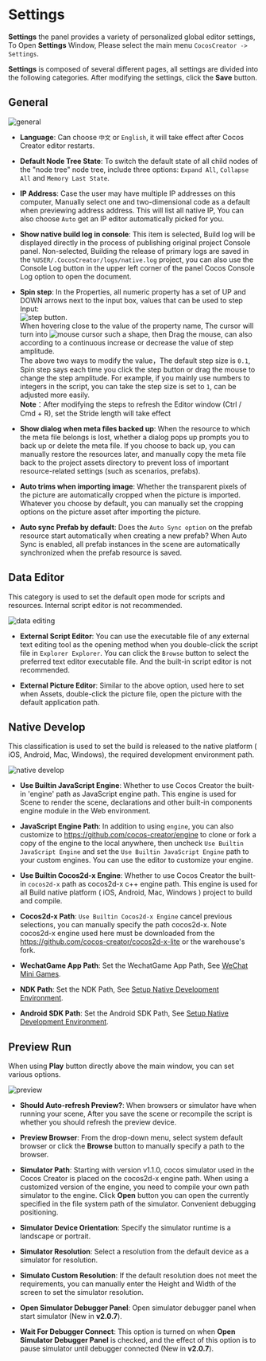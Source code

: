 # Settings

**Settings** the panel provides a variety of personalized global editor settings,
To Open **Settings** Window, Please select the main menu `CocosCreator -> Settings`.

**Settings** is composed of several different pages, all settings are divided into the following categories.
After modifying the settings, click the **Save** button.

## General

![general](preferences/general.png)

* **Language**: Can choose `中文` or `English`, it will take effect after Cocos Creator editor restarts.

* **Default Node Tree State**: To switch the default state of all child nodes of the "node tree" node tree, include three options: `Expand All`, `Collapse All` and `Memory Last State`.

* **IP Address**: Case the user may have multiple IP addresses on this computer,
Manually select one and two-dimensional code as a default when previewing address address.
This will list all native IP, You can also choose `Auto` get an IP editor automatically picked for you.

* **Show native build log in console**: This item is selected, Build log will be displayed directly in the process of publishing original project Console panel.
Non-selected, Building the release of primary logs are saved in the `%USER/.CocosCreator/logs/native.log` project, you can also use the Console Log button in the upper left corner of the panel Cocos Console Log option to open the document.

* **Spin step**: In the Properties, all numeric property has a set of UP and DOWN arrows next to the input box, values that can be used to step Input:<br>
![step button](preferences/step-button.png).<br>
When hovering close to the value of the property name, The cursor will turn into ![mouse cursor](preferences/mouse-cursor.jpg) such a shape, then Drag the mouse, can also according to a continuous increase or decrease the value of step amplitude.<br>
The above two ways to modify the value，The default step size is `0.1`, Spin step says each time you click the step button or drag the mouse to change the step amplitude. For example, if you mainly use numbers to integers in the script, you can take the step size is set to `1`, can be adjusted more easily.<br>
**Note**：After modifying the steps to refresh the Editor window (Ctrl / Cmd + R), set the Stride length will take effect

* **Show dialog when meta files backed up**: When the resource to which the meta file belongs is lost, whether a dialog pops up prompts you to back up or delete the meta file. If you choose to back up, you can manually restore the resources later, and manually copy the meta file back to the project assets directory to prevent loss of important resource-related settings (such as scenarios, prefabs).

* **Auto trims when importing image**: Whether the transparent pixels of the picture are automatically cropped when the picture is imported. Whatever you choose by default, you can manually set the cropping options on the picture asset after importing the picture.

* **Auto sync Prefab by default**: Does the `Auto Sync option` on the prefab resource start automatically when creating a new prefab? When Auto Sync is enabled, all prefab instances in the scene are automatically synchronized when the prefab resource is saved.

## Data Editor

This category is used to set the default open mode for scripts and resources. Internal script editor is not recommended.

![data editing](preferences/data-editing.png)

* **<a name="script-editor"></a>External Script Editor**: You can use the executable file of any external text editing tool as the opening method when you double-click the script file in `Explorer Explorer`. You can click the `Browse` button to select the preferred text editor executable file. And the built-in script editor is not recommended.

* **External Picture Editor**: Similar to the above option, used here to set when Assets,
double-click the picture file, open the picture with the default application path.

## Native Develop

This classification is used to set the build is released to the native platform ( iOS, Android, Mac, Windows), the required development environment path.

![native develop](preferences/native-develop.jpg)

* **Use Builtin JavaScript Engine**: Whether to use Cocos Creator the built-in 'engine' path as JavaScript engine path. This engine is used for Scene to render the scene,
declarations and other built-in components engine module in the Web environment.

* **JavaScript Engine Path**: In addition to using `engine`, you can also customize to https://github.com/cocos-creator/engine to clone or fork a copy of the engine to the local anywhere, then uncheck `Use Builtin JavaScript Engine` and set the `Use Builtin JavaScript Engine` path to your custom engines. You can use the editor to customize your engine.

* **Use Builtin Cocos2d-x Engine**: Whether to use Cocos Creator the built-in `cocos2d-x` path as cocos2d-x c++ engine path. This engine is used for all Build native platform ( iOS, Android, Mac, Windows ) project to build and compile.

* **Cocos2d-x Path**: `Use Builtin Cocos2d-x Engine` cancel previous selections, you can manually specify the path cocos2d-x. Note cocos2d-x engine used here must be downloaded from the https://github.com/cocos-creator/cocos2d-x-lite or the warehouse's fork.

* **WechatGame App Path**: Set the WechatGame App Path, See [WeChat Mini Games](../../../publish/publish-wechatgame.md#%E4%BD%BF%E7%94%A8-cocos-creator-%E5%8F%91%E5%B8%83%E5%BE%AE%E4%BF%A1%E5%B0%8F%E6%B8%B8%E6%88%8F).

* **NDK Path**: Set the NDK Path, See [Setup Native Development Environment](../../../publish/setup-native-development.md).

* **Android SDK Path**: Set the Android SDK Path, See [Setup Native Development Environment](../../../publish/setup-native-development.md).

## Preview Run

When using **Play** button directly above the main window, you can set various options.

![preview](preferences/preview.png)

* **Should Auto-refresh Preview?**: When browsers or simulator have when running your scene,
After you save the scene or recompile the script is whether you should refresh the preview device.

* **Preview Browser**: From the drop-down menu, select system default browser or click the **Browse** button to manually specify a path to the browser.

* **Simulator Path**: Starting with version v1.1.0, cocos simulator used in the Cocos Creator is placed on the cocos2d-x engine path. When using a customized version of the engine, you need to compile your own path simulator to the engine. Click **Open** button you can open the currently specified in the file system path of the simulator. Convenient debugging positioning.

* **Simulator Device Orientation**: Specify the simulator runtime is a landscape or portrait.

* **Simulator Resolution**: Select a resolution from the default device as a simulator for resolution.

* **Simulato Custom Resolution**: If the default resolution does not meet the requirements,
you can manually enter the Height and Width of the screen to set the simulator resolution.

* **Open Simulator Debugger Panel**: Open simulator debugger panel when start simulator (New in **v2.0.7**). 

* **Wait For Debugger Connect**: This option is turned on when **Open Simulator Debugger Panel** is checked, and the effect of this option is to pause simulator until debugger connected (New in **v2.0.7**). 
